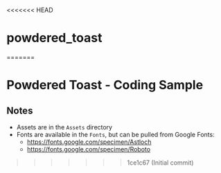 <<<<<<< HEAD
# powdered_toast
=======
# Powdered Toast - Coding Sample

## Notes
- Assets are in the `Assets` directory
- Fonts are available in the `Fonts`, but can be pulled from Google Fonts:
  - https://fonts.google.com/specimen/Astloch
  - https://fonts.google.com/specimen/Roboto


>>>>>>> 1ce1c67 (Initial commit)
